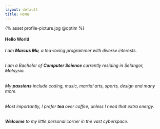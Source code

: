 ```yaml
---
layout: default
title: Home
---
```


<div class="introduction" markdown="1">

{% asset profile-picture.jpg @optim %}

#### **Hello World**

###### I am **Marcus Mu**, a tea-loving programmer with diverse interests.

###### I am a Bachelor of **Computer Science** currently residing in Selangor, Malaysia.

###### My **passions** include coding, music, martial arts, sports, design and many more.

###### Most importantly, I prefer **tea** over coffee, unless I need that extra energy.

###### **Welcome** to my little personal corner in the vast cyberspace.

</div>
